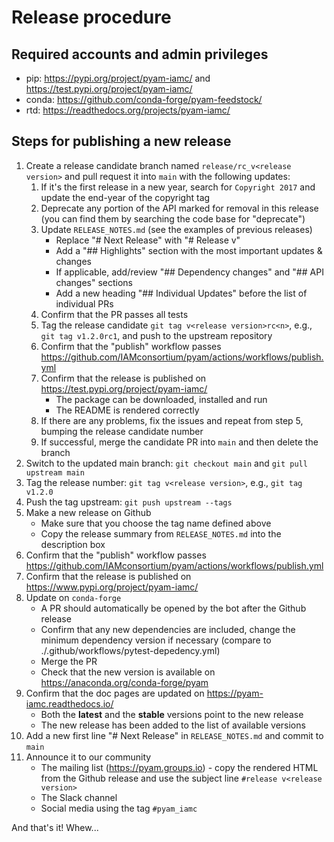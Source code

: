 # Release procedure

## Required accounts and admin privileges

- pip: https://pypi.org/project/pyam-iamc/ and https://test.pypi.org/project/pyam-iamc/
- conda: https://github.com/conda-forge/pyam-feedstock/
- rtd: https://readthedocs.org/projects/pyam-iamc/

## Steps for publishing a new release

1. Create a release candidate branch named `release/rc_v<release version>`
   and pull request it into `main` with the following updates:
   1. If it's the first release in a new year,
      search for `Copyright 2017` and update the end-year of the copyright tag
   2. Deprecate any portion of the API marked for removal in this release
      (you can find them by searching the code base for "deprecate")
   3. Update `RELEASE_NOTES.md` (see the examples of previous releases)
	  - Replace "# Next Release" with "# Release v<release version>"
	  - Add a "## Highlights" section with the most important updates & changes
      - If applicable, add/review "## Dependency changes" and "## API changes" sections 
      - Add a new heading "## Individual Updates" before the list of individual PRs
   4. Confirm that the PR passes all tests
   5. Tag the release candidate `git tag v<release version>rc<n>`,
      e.g., `git tag v1.2.0rc1`, and push to the upstream repository
   6. Confirm that the "publish" workflow passes 
      https://github.com/IAMconsortium/pyam/actions/workflows/publish.yml
   7. Confirm that the release is published on https://test.pypi.org/project/pyam-iamc/
      - The package can be downloaded, installed and run
      - The README is rendered correctly
   8. If there are any problems, fix the issues and repeat from step 5,
      bumping the release candidate number  
   9. If successful, merge the candidate PR into `main` and then delete the branch
2. Switch to the updated main branch: `git checkout main` and `git pull upstream main`
3. Tag the release number: `git tag v<release version>`, e.g., `git tag v1.2.0`
4. Push the tag upstream: `git push upstream --tags`
5. Make a new release on Github
   - Make sure that you choose the tag name defined above
   - Copy the release summary from `RELEASE_NOTES.md` into the description box
6. Confirm that the "publish" workflow passes 
   https://github.com/IAMconsortium/pyam/actions/workflows/publish.yml
7. Confirm that the release is published on https://www.pypi.org/project/pyam-iamc/
8. Update on `conda-forge`
   - A PR should automatically be opened by the bot after the Github release
   - Confirm that any new dependencies are included,
     change the minimum dependency version if necessary
     (compare to ./.github/workflows/pytest-depedency.yml)
   - Merge the PR
   - Check that the new version is available on https://anaconda.org/conda-forge/pyam
9. Confirm that the doc pages are updated on https://pyam-iamc.readthedocs.io/
   - Both the **latest** and the **stable** versions point to the new release
   - The new release has been added to the list of available versions
10. Add a new first line "# Next Release" in `RELEASE_NOTES.md` and commit to `main`
11. Announce it to our community
    - The mailing list (https://pyam.groups.io) - copy the rendered HTML
      from the Github release and use the subject line `#release v<release version>`
    - The Slack channel
    - Social media using the tag `#pyam_iamc` 

And that's it! Whew...
